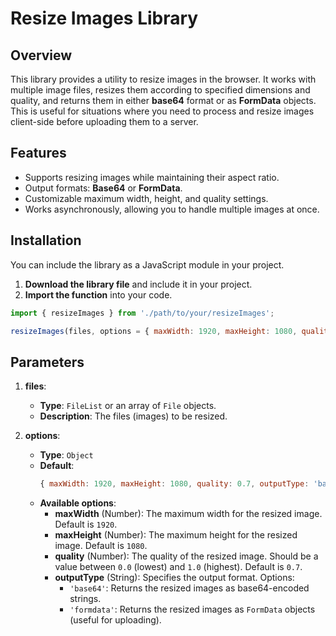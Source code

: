 # Resize Images Library

## Overview
This library provides a utility to resize images in the browser. It works with multiple image files, resizes them according to specified dimensions and quality, and returns them in either **base64** format or as **FormData** objects. This is useful for situations where you need to process and resize images client-side before uploading them to a server.

## Features
- Supports resizing images while maintaining their aspect ratio.
- Output formats: **Base64** or **FormData**.
- Customizable maximum width, height, and quality settings.
- Works asynchronously, allowing you to handle multiple images at once.

## Installation
You can include the library as a JavaScript module in your project.

1. **Download the library file** and include it in your project.
2. **Import the function** into your code.

```javascript
import { resizeImages } from './path/to/your/resizeImages';

resizeImages(files, options = { maxWidth: 1920, maxHeight: 1080, quality: 0.7, outputType: 'base64' })
```


## Parameters
1. **files**: 
   - **Type**: `FileList` or an array of `File` objects.
   - **Description**: The files (images) to be resized.

2. **options**:
   - **Type**: `Object`
   - **Default**: 
     ```javascript
     { maxWidth: 1920, maxHeight: 1080, quality: 0.7, outputType: 'base64' }
     ```
   - **Available options**:
     - **maxWidth** (Number): The maximum width for the resized image. Default is `1920`.
     - **maxHeight** (Number): The maximum height for the resized image. Default is `1080`.
     - **quality** (Number): The quality of the resized image. Should be a value between `0.0` (lowest) and `1.0` (highest). Default is `0.7`.
     - **outputType** (String): Specifies the output format. Options:
       - `'base64'`: Returns the resized images as base64-encoded strings.
       - `'formdata'`: Returns the resized images as `FormData` objects (useful for uploading).

